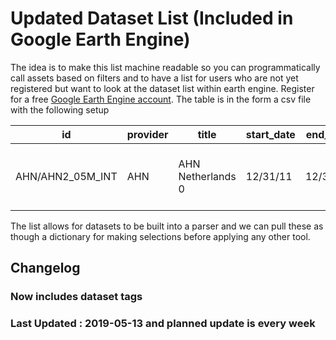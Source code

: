 # Updated Dataset List (Included in Google Earth Engine)
The idea is to make this list machine readable so you can programmatically call assets based on filters and to have a list for users who are not yet registered but want to look at the dataset list within earth engine. Register for a free [Google Earth Engine account](https://earthengine.google.com/signup/). The table is in the form a csv file with the following setup

| id | provider                                                                           | title                                                                                                                        | start_date | end_date | startyear | endyear | type            | tags |
|-------------------------------------------------|------------------------------------------------------------------------------------|------------------------------------------------------------------------------------------------------------------------------|------------|----------|-----------|---------|-----------------|-----------------------------------------------------|
| AHN/AHN2_05M_INT                                | AHN                                                                                | AHN Netherlands 0                                                                                                            | 12/31/11   | 12/31/11 | 2011      | 2011    | Image           |ahn, lidar, elevation, netherlands, dem, geophysical |


The list allows for datasets to be built into a parser and we can pull these as though a dictionary for making selections before applying any other tool.

## Changelog

### Now includes dataset tags

### Last Updated : 2019-05-13 and planned update is every week
